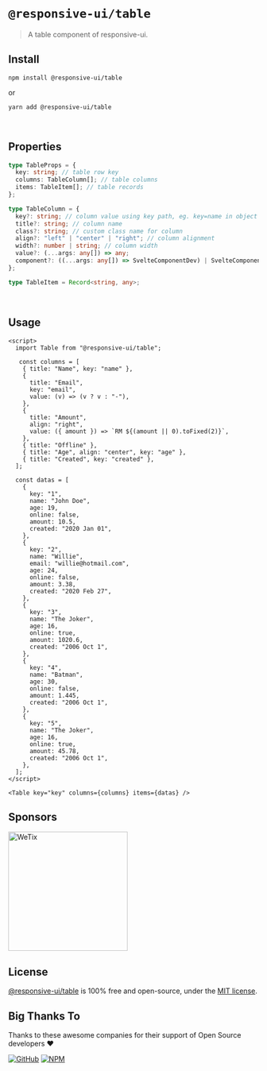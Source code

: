 # `@responsive-ui/table`

> A table component of responsive-ui.

## Install

```console
npm install @responsive-ui/table
```

or

```console
yarn add @responsive-ui/table
```

<br/>

## Properties

```ts
type TableProps = {
  key: string; // table row key
  columns: TableColumn[]; // table columns
  items: TableItem[]; // table records
};

type TableColumn = {
  key?: string; // column value using key path, eg. key=name in object { "name": "John" }
  title?: string; // column name
  class?: string; // custom class name for column
  align?: "left" | "center" | "right"; // column alignment
  width?: number | string; // column width
  value?: (...args: any[]) => any;
  component?: ((...args: any[]) => SvelteComponentDev) | SvelteComponentDev;
};

type TableItem = Record<string, any>;
```

<br/>

## Usage

```svelte
<script>
  import Table from "@responsive-ui/table";

   const columns = [
    { title: "Name", key: "name" },
    {
      title: "Email",
      key: "email",
      value: (v) => (v ? v : "-"),
    },
    {
      title: "Amount",
      align: "right",
      value: ({ amount }) => `RM ${(amount || 0).toFixed(2)}`,
    },
    { title: "Offline" },
    { title: "Age", align: "center", key: "age" },
    { title: "Created", key: "created" },
  ];

  const datas = [
    {
      key: "1",
      name: "John Doe",
      age: 19,
      online: false,
      amount: 10.5,
      created: "2020 Jan 01",
    },
    {
      key: "2",
      name: "Willie",
      email: "willie@hotmail.com",
      age: 24,
      online: false,
      amount: 3.38,
      created: "2020 Feb 27",
    },
    {
      key: "3",
      name: "The Joker",
      age: 16,
      online: true,
      amount: 1020.6,
      created: "2006 Oct 1",
    },
    {
      key: "4",
      name: "Batman",
      age: 30,
      online: false,
      amount: 1.445,
      created: "2006 Oct 1",
    },
    {
      key: "5",
      name: "The Joker",
      age: 16,
      online: true,
      amount: 45.78,
      created: "2006 Oct 1",
    },
  ];
</script>

<Table key="key" columns={columns} items={datas} />
```

## Sponsors

<img src="https://asset.wetix.my/images/logo/wetix.png" alt="WeTix" width="240px">

## License

[@responsive-ui/table](https://github.com/wetix/responsive-ui/tree/master/components/table) is 100% free and open-source, under the [MIT license](https://github.com/wetix/responsive-ui/blob/master/LICENSE).

## Big Thanks To

Thanks to these awesome companies for their support of Open Source developers ❤

[![GitHub](https://jstools.dev/img/badges/github.svg)](https://github.com/open-source)
[![NPM](https://jstools.dev/img/badges/npm.svg)](https://www.npmjs.com/)
